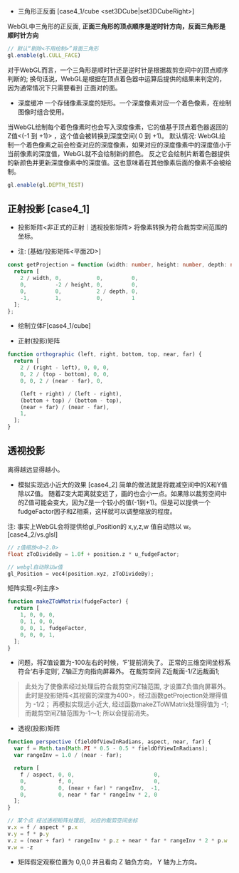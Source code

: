 * 三角形正反面  [case4_1/cube <set3DCube|set3DCubeRight>]

WebGL中三角形的正反面, **正面三角形的顶点顺序是逆时针方向，反面三角形是顺时针方向**
[]('./assets/三角形正反面.png')

```ts
// 默认“剔除<不用绘制>”背面三角形
gl.enable(gl.CULL_FACE)
```
对于WebGL而言，一个三角形是顺时针还是逆时针是根据裁剪空间中的顶点顺序判断的; 换句话说，WebGL是根据在顶点着色器中运算后提供的结果来判定的，因为通常情况下只需要看到 正面对的面。

* 深度缓冲
一个存储像素深度的矩形。一个深度像素对应一个着色像素，在绘制图像时组合使用。

当WebGL绘制每个着色像素时也会写入深度像素，它的值基于顶点着色器返回的Z值<(-1 到 +1)> ，这个值会被转换到深度空间( 0 到 +1)。
默认情况: WebGL绘制一个着色像素之前会检查对应的深度像素，如果对应的深度像素中的深度值小于当前像素的深度值，WebGL就不会绘制新的颜色。 反之它会绘制片断着色器提供的新颜色并更新深度像素中的深度值。这也意味着在其他像素后面的像素不会被绘制。
```ts
gl.enable(gl.DEPTH_TEST)
```

## 正射投影 [case4_1]

* 投影矩阵<非正式的正射｜透视投影矩阵>
将像素转换为符合裁剪空间范围的坐标。
- 注: [基础/投影矩阵<平面2D>]
```ts
const getProjection = function (width: number, height: number, depth: number){
  return [
    2 / width, 0,           0,         0,
    0,         -2 / height, 0,         0,
    0,         0,           2 / depth, 0,
    -1,        1,           0,         1
  ];
};
```

* 绘制立体F[case4_1/cube]

* 正射(投影)矩阵
```ts
function orthographic (left, right, bottom, top, near, far) {
  return [
    2 / (right - left), 0, 0, 0,
    0, 2 / (top - bottom), 0, 0,
    0, 0, 2 / (near - far), 0,

    (left + right) / (left - right),
    (bottom + top) / (bottom - top),
    (near + far) / (near - far),
    1,
  ];
}
```

## 透视投影
离得越远显得越小。

* 模拟实现远小近大的效果 [case4_2]
简单的做法就是将裁减空间中的X和Y值除以Z值。
随着Z变大距离就变远了，画的也会小一点。如果除以裁剪空间中的Z值可能会变大，因为Z是一个较小的值(-1到+1)。但是可以提供一个fudgeFactor因子和Z相乘，这样就可以调整缩放的程度。

注: 事实上WebGL会将提供给gl_Position的 x,y,z,w 值自动除以 w。[case4_2/vs.glsl]

```c++
// z值缩放<0~2.0>
float zToDivideBy = 1.0f + position.z * u_fudgeFactor;

// webgl自动除以w值
gl_Position = vec4(position.xyz, zToDivideBy);
```

矩阵实现<列主序>
```ts
function makeZToWMatrix(fudgeFactor) {
  return [
    1, 0, 0, 0,
    0, 1, 0, 0,
    0, 0, 1, fudgeFactor,
    0, 0, 0, 1,
  ];
}
```

- 问题，将Z值设置为-100左右的时候，‘F’提前消失了。
正常的三维空间坐标系符合‘右手定则’, Z轴正方向指向屏幕外。
在裁剪空间 Z近裁面-1/Z远裁面1;

> 此处为了使像素经过处理后符合裁剪空间Z轴范围, 才设置Z负值向屏幕外。
此时是投影矩阵<其视窗的深度为400>，经过函数getProjection处理得值为 -1/2；
再模拟实现远小近大, 经过函数makeZToWMatrix处理得值为 -1;
而裁剪空间Z轴范围为-1～1; 所以会提前消失。

* 透视(投影)矩阵
```ts
function perspective (fieldOfViewInRadians, aspect, near, far) {
  var f = Math.tan(Math.PI * 0.5 - 0.5 * fieldOfViewInRadians);
  var rangeInv = 1.0 / (near - far);

  return [
    f / aspect, 0, 0,                         0,
    0,          f, 0,                         0,
    0,          0, (near + far) * rangeInv,  -1,
    0,          0, near * far * rangeInv * 2, 0
  ];
}

// 某个点 经过透视矩阵处理后, 对应的裁剪空间坐标
v.x = f / aspect * p.x
v.y = f * p.y
v.z = (near + far) * rangeInv * p.z + near * far * rangeInv * 2 * p.w
v.w = -z
```

- 矩阵假定观察位置为 0,0,0 并且看向 Z 轴负方向， Y 轴为上方向。

